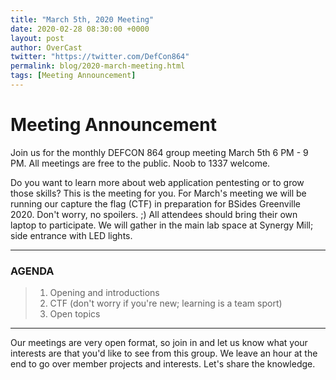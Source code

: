 ```yaml
---
title: "March 5th, 2020 Meeting"
date: 2020-02-28 08:30:00 +0000
layout: post
author: OverCast
twitter: "https://twitter.com/DefCon864"
permalink: blog/2020-march-meeting.html
tags: [Meeting Announcement]
---
```

# Meeting Announcement
Join us for the monthly DEFCON 864 group meeting March 5th 6 PM - 9 PM.
All meetings are free to the public.  Noob to 1337 welcome.  

Do you want to learn more about web application pentesting or to grow those skills?  This is the meeting for you.  For March's meeting we will be running our capture the flag (CTF) in preparation for BSides Greenville 2020.  Don't worry, no spoilers.  ;)  All attendees should bring their own laptop to participate.  We will gather in the main lab space at Synergy Mill; side entrance with LED lights.

---
### AGENDA
> 1. Opening and introductions
> 2. CTF (don't worry if you're new; learning is a team sport)
> 3. Open topics
---

Our meetings are very open format, so join in and let us know what your interests are that you'd like to see from this group.  We leave an hour at the end to go over member projects and interests.  Let's share the knowledge.
